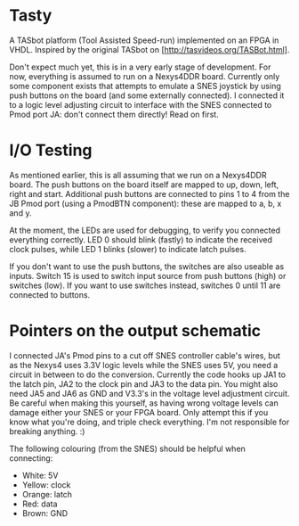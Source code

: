 # Tasty
A TASbot platform (Tool Assisted Speed-run) implemented on an FPGA in VHDL.
Inspired by the original TASbot on [http://tasvideos.org/TASBot.html].

Don't expect much yet, this is in a very early stage of development.
For now, everything is assumed to run on a Nexys4DDR board.
Currently only some component exists that attempts to emulate a SNES joystick by using push buttons on the board (and some externally connected).
I connected it to a logic level adjusting circuit to interface with the SNES connected to Pmod port JA: don't connect them directly! Read on first.

# I/O Testing
As mentioned earlier, this is all assuming that we run on a Nexys4DDR board.
The push buttons on the board itself are mapped to up, down, left, right and start.
Additional push buttons are connected to pins 1 to 4 from the JB Pmod port (using a PmodBTN component): these are mapped to a, b, x and y.

At the moment, the LEDs are used for debugging, to verify you connected everything correctly.
LED 0 should blink (fastly) to indicate the received clock pulses, while LED 1 blinks (slower) to indicate latch pulses.

If you don't want to use the push buttons, the switches are also useable as inputs.
Switch 15 is used to switch input source from push buttons (high) or switches (low).
If you want to use switches instead, switches 0 until 11 are connected to buttons.

# Pointers on the output schematic
I connected JA's Pmod pins to a cut off SNES controller cable's wires, but as the Nexys4 uses 3.3V logic levels while the SNES uses 5V, you need a circuit in between to do the conversion.
Currently the code hooks up JA1 to the latch pin, JA2 to the clock pin and JA3 to the data pin.
You might also need JA5 and JA6 as GND and V3.3's in the voltage level adjustment circuit.
Be careful when making this yourself, as having wrong voltage levels can damage either your SNES or your FPGA board.
Only attempt this if you know what you're doing, and triple check everything. I'm not responsible for breaking anything. :)

The following colouring (from the SNES) should be helpful when connecting:
* White: 5V
* Yellow: clock
* Orange: latch
* Red: data
* Brown: GND
